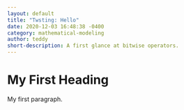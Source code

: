 ```yaml
---
layout: default
title: "Twsting: Hello"
date: 2020-12-03 16:48:38 -0400
category: mathematical-modeling
author: teddy
short-description: A first glance at bitwise operators.
---
```



<html>
<body>

<h1>My First Heading</h1>

<p>My first paragraph.</p>

</body>
</html>
